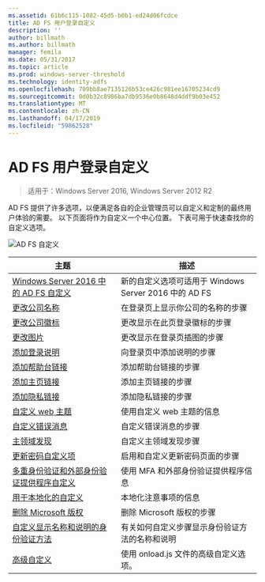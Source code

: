 ```yaml
---
ms.assetid: 61b6c115-1082-45d5-b0b1-ed24d06fcdce
title: AD FS 用户登录自定义
description: ''
author: billmath
ms.author: billmath
manager: femila
ms.date: 05/31/2017
ms.topic: article
ms.prod: windows-server-threshold
ms.technology: identity-adfs
ms.openlocfilehash: 709bb8ae7135126b53ce426c981ee16705234cd9
ms.sourcegitcommit: 0d0b32c8986ba7db9536e0b8648d4ddf9b03e452
ms.translationtype: MT
ms.contentlocale: zh-CN
ms.lasthandoff: 04/17/2019
ms.locfileid: "59862528"
---
```

# <a name="ad-fs-user-sign-in-customization"></a>AD FS 用户登录自定义

>适用于：Windows Server 2016, Windows Server 2012 R2

AD FS 提供了许多选项，以便满足各自的企业管理员可以自定义和定制的最终用户体验的需要。  以下页面将作为自定义一个中心位置。  下表可用于快速查找你的自定义选项。



![AD FS 自定义](media/AD-FS-user-sign-in-customization/ADFS_Blue_Custom2.png) 
    
  







主题|描述|
-----|-----|
[Windows Server 2016 中的 AD FS 自定义](AD-FS-Customization-in-Windows-Server-2016.md)|新的自定义选项可适用于 Windows Server 2016 中的 AD FS|
[更改公司名称](Change-the-company-name-on-the-AD-FS-sign-in-page.md)|在登录页上显示你公司的名称的步骤|
[更改公司徽标](Change-the-company-logo-on-the-AD-FS-sign-in-page.md)|更改显示在此页登录徽标的步骤|
[更改图片](Change-the-illustration-on-the-AD-FS-sign-in-page.md)|更改显示在登录页插图的步骤|
[添加登录说明](Add-sign-in-page-description.md)|向登录页中添加说明的步骤|
[添加帮助台链接](Add-Help-Desk-Link.md)|添加帮助台链接的步骤|
[添加主页链接](Add-Home-Link.md)|添加主页链接的步骤|
[添加隐私链接](Add-Privacy-Link.md)|添加隐私链接的步骤|
[自定义 web 主题](Custom-Web-Themes-in-AD-FS.md)|使用自定义 web 主题的信息
[自定义错误消息](Custom-error-messages-for-AD-FS-sign-in-page.md)|自定义错误消息的步骤
[主领域发现](Home-Realm-Discovery-Customization.md)|自定义主领域发现步骤|
[更新密码自定义项](Update-password-customization.md)|启用和自定义更新密码页面的步骤|
[多重身份验证和外部身份验证提供程序自定义](Multi-factor-authentication-and-external-auth-providers-customization.md)|使用 MFA 和外部身份验证提供程序信息|
[用于本地化的自定义](Customization-for-Localization.md)|本地化注意事项的信息
[删除 Microsoft 版权](Remove-the-Microsoft-copyright.md)|删除 Microsoft 版权的步骤
[自定义显示名称和说明的身份验证方法](Customize-the-display-names-and-descriptions-for-authentication-methods.md)|有关如何自定义步骤显示身份验证方法的名称和说明
[高级自定义](Advanced-Customization-of-AD-FS-Sign-in-Pages.md)|使用 onload.js 文件的高级自定义选项。




